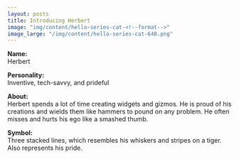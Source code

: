 ```yaml
---
layout: posts
title: Introducing Herbert
image: "img/content/hello-series-cat-<!--format-->"
image_large: "/img/content/hello-series-cat-640.png"
---
```


**Name:**<br>
Herbert

**Personality:**<br>
Inventive, tech-savvy, and prideful

**About:**<br>
Herbert spends a lot of time creating widgets and gizmos.
He is proud of his creations and wields them like hammers to pound on any problem.
He often misses and hurts his ego like a smashed thumb.

**Symbol:**<br>
Three stacked lines, which resembles his whiskers and stripes on a tiger.
Also represents his pride.